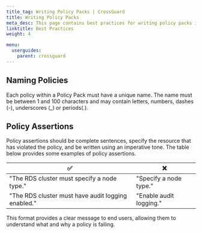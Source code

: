 ```yaml
---
title_tag: Writing Policy Packs | CrossGuard
title: Writing Policy Packs
meta_desc: This page contains best practices for writing policy packs in Pulumi.
linktitle: Best Practices
weight: 4

menu:
  userguides:
    parent: crossguard
---
```


## Naming Policies

Each policy within a Policy Pack must have a unique name. The name must be between 1 and 100 characters and may contain letters, numbers, dashes (-), underscores (_) or periods(.).

## Policy Assertions

Policy assertions should be complete sentences, specify the resource that has violated the policy, and be written using an imperative tone. The table below provides some examples of policy assertions.

| ✅                                                    | ❌                           |
| -----------                                           | -----------                  |
| "The RDS cluster must specify a node type."           | "Specify a node type."       |
| "The RDS cluster must have audit logging enabled."    | "Enable audit logging."      |

This format provides a clear message to end users, allowing them to understand what and why a policy is failing.
